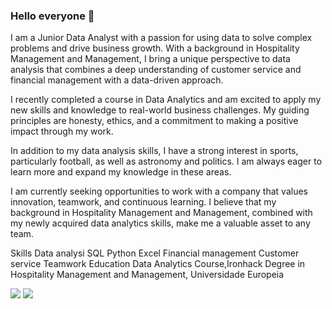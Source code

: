 ### Hello everyone 👋

I am a Junior Data Analyst with a passion for using data to solve complex problems and drive business growth. With a background in Hospitality Management and Management, I bring a unique perspective to data analysis that combines a deep understanding of customer service and financial management with a data-driven approach.

I recently completed a course in Data Analytics and am excited to apply my new skills and knowledge to real-world business challenges. My guiding principles are honesty, ethics, and a commitment to making a positive impact through my work.

In addition to my data analysis skills, I have a strong interest in sports, particularly football, as well as astronomy and politics. I am always eager to learn more and expand my knowledge in these areas.

I am currently seeking opportunities to work with a company that values innovation, teamwork, and continuous learning. I believe that my background in Hospitality Management and Management, combined with my newly acquired data analytics skills, make me a valuable asset to any team.

Skills
Data analysi
SQL
Python
Excel
Financial management
Customer service
Teamwork
Education
Data Analytics Course,Ironhack
 Degree in Hospitality Management and Management, Universidade Europeia
<!-- HTML approach -->
<img src="https://www.melhoresdestinos.com.br/wp-content/uploads/2020/07/costa-do-sauipe-pacotes-capa2019-820x430.jpg"/>
<img src="https://github-readme-stats.vercel.app/api?username=RuiAlmeida97&show_icons=true"/>
